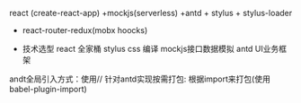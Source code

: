 react (create-react-app) +mockjs(serverless) +antd + stylus + stylus-loader
+ react-router-redux(mobx hoocks)

- 技术选型 react 全家桶 stylus css  编译 mockjs接口数据模拟 antd UI业务框架


andt全局引入方式：使用// 针对antd实现按需打包: 根据import来打包(使用babel-plugin-import)